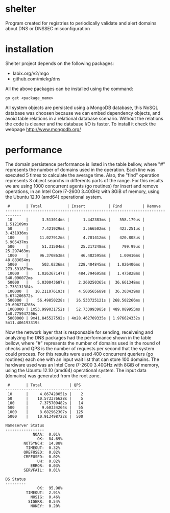 shelter
=======

Program created for registries to periodically validate and alert domains about DNS or
DNSSEC misconfiguration

installation
============

Shelter project depends on the following packages:
* labix.org/v2/mgo
* github.com/miekg/dns

All the above packages can be installed using the command:

```
go get <package_name>
```

All system objects are persisted using a MongoDB database, this NoSQL database was choosen
because we can embed dependency objects, and avoid table relations in a relational
database scenario. Without the relations the code is cleaner and the database I/O is
faster. To install it check the webpage http://www.mongodb.org/

performance
===========

The domain persistence performance is listed in the table bellow, where "#" represents the
number of domains used in the operation. Each line was executed 5 times to calculate the
average time. Also, the "find" operation represents 3 object searchs in differents parts
of the range. For this results we are using 1000 concurrent agents (go routines) for
insert and remove operations, in an Intel Core i7-2600 3.40GHz with 8GiB of memory, using
the Ubuntu 12.10 (amd64) operational system.

```
 #       | Total           | Insert          | Find         | Remove
-----------------------------------------------------------------------------
 10      |      3.513014ms |      1.442383ms |    558.179us |      1.512109ms
 50      |      7.421929ms |      3.566502ms |    423.251us |      3.431936ms
 100     |     11.027912ms |      4.701412ms |    420.808us |      5.905437ms
 500     |      51.31504ms |     25.217248ms |     799.99us |     25.297463ms
 1000    |     96.370863ms |     46.482595ms |    1.00416ms |     48.883654ms
 5000    |      503.0236ms |    228.404845ms |   1.026406ms |    273.591873ms
 10000   |    1.026367147s |    484.794695ms |   1.475828ms |    540.096072ms
 50000   |    5.030043687s |    2.260250365s |  36.661348ms |    2.733131384s
 100000  |   10.211076193s |    4.500565689s |  36.303439ms |    5.674206572s
 500000  |    56.49850228s |   26.533725121s | 268.502266ms |   29.696274265s
 1000000 | 1m53.999031752s |   52.733993985s | 489.089955ms |  1m0.775947206s
 5000000 | 9m41.845527592s | 4m28.462709335s | 1.976624332s | 5m11.406193319s
```

Now the network layer that is responsable for sending, receiveing and analyzing the DNS
packages had the performance shown in the table bellow, where "#" represents the number of
domains used in the round of checks and QPS is the number of requests per second that the
system could process. For this results were used 400 concurrent queriers (go routines)
each one with an input wait list that can store 100 domains. The hardware used was an
Intel Core i7-2600 3.40GHz with 8GiB of memory, using the Ubuntu 12.10 (amd64) operational
system. The input data (domains) was generated from the root zone.

```
 #       | Total            | QPS
----------------------------------
 10      |     4.867428051s |    2
 50      |    10.573376628s |    5
 100     |     7.375709482s |   14
 500     |      9.60334264s |   55
 1000    |     8.682962307s |  125
 5000    |    10.913498722s |  500

Nameserver Status
-----------------
            NOAA:  0.01%
              OK:  84.69%
        NOTSYNCH:  14.88%
         TIMEOUT:  0.32%
        QREFUSED:  0.02%
        CREFUSED:  0.02%
              UH:  0.02%
           ERROR:  0.03%
        SERVFAIL:  0.01%

DS Status
---------
              OK:  95.90%
         TIMEOUT:  2.91%
           NOSIG:  0.46%
          SIGERR:  0.54%
           NOKEY:  0.20%
```
